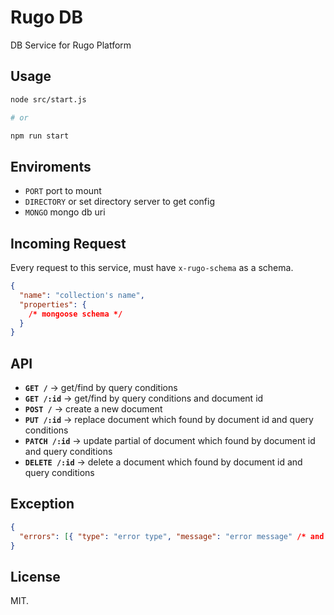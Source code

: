# Rugo DB

DB Service for Rugo Platform

## Usage

```bash
node src/start.js

# or

npm run start
```

## Enviroments

- `PORT` port to mount
- `DIRECTORY` or set directory server to get config
- `MONGO` mongo db uri

## Incoming Request

Every request to this service, must have `x-rugo-schema` as a schema.

```json
{
  "name": "collection's name",
  "properties": {
    /* mongoose schema */
  }
}
```

## API

- **`GET /`** -> get/find by query conditions
- **`GET /:id`** -> get/find by query conditions and document id
- **`POST /`** -> create a new document
- **`PUT /:id`** -> replace document which found by document id and query conditions
- **`PATCH /:id`** -> update partial of document which found by document id and query conditions
- **`DELETE /:id`** -> delete a document which found by document id and query conditions

## Exception

```json
{
  "errors": [{ "type": "error type", "message": "error message" /* and more for tracking */ }]
}
```

## License

MIT.
